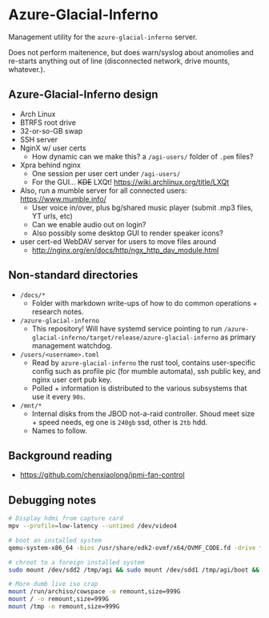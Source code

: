 
# Azure-Glacial-Inferno

Management utility for the `azure-glacial-inferno` server.

Does not perform maitenence, but does warn/syslog about anomolies and re-starts anything out of line (disconnected network, drive mounts, whatever.).


## Azure-Glacial-Inferno design

 - Arch Linux
 - BTRFS root drive
 - 32-or-so-GB swap
 - SSH server
 - NginX w/ user certs
    - How dynamic can we make this? a `/agi-users/` folder of `.pem` files?
 - Xpra behind nginx
    - One session per user cert under `/agi-users/`
    - For the GUI... ~~KDE~~ LXQt! https://wiki.archlinux.org/title/LXQt
 - Also, run a mumble server for all connected users: https://www.mumble.info/
    - User voice in/over, plus bg/shared music player (submit .mp3 files, YT urls, etc)
    - Can we enable audio out on login?
    - Also possibly some desktop GUI to render speaker icons?
 - user cert-ed WebDAV server for users to move files around
    - http://nginx.org/en/docs/http/ngx_http_dav_module.html

## Non-standard directories

 - `/docs/*`
    - Folder with markdown write-ups of how to do common operations + research notes.
 - `/azure-glacial-inferno`
    - This repository! Will have systemd service pointing to run `/azure-glacial-inferno/target/release/azure-glacial-inferno` as primary management watchdog.
 - `/users/<username>.toml`
    - Read by `azure-glacial-inferno` the rust tool, contains user-specific config such as profile pic (for mumble automata), ssh public key, and nginx user cert pub key.
    - Polled + information is distributed to the various subsystems that use it every `90s`.
 - `/mnt/*`
    - Internal disks from the JBOD not-a-raid controller. Shoud meet size + speed needs, eg one is `240gb` ssd, other is `2tb` hdd.
    - Names to follow.


## Background reading

 - https://github.com/chenxiaolong/ipmi-fan-control
 
## Debugging notes

```bash
# Display hdmi from capture card
mpv --profile=low-latency --untimed /dev/video4

# boot an installed system
qemu-system-x86_64 -bios /usr/share/edk2-ovmf/x64/OVMF_CODE.fd -drive format=raw,file=/dev/sdd -m 4G -enable-kvm

# chroot to a foreign installed system
sudo mount /dev/sdd2 /tmp/agi && sudo mount /dev/sdd1 /tmp/agi/boot && sudo arch-chroot /tmp/agi ; sudo umount /tmp/agi/boot ; sudo umount /tmp/agi

# More dumb live iso crap
mount /run/archiso/cowspace -o remount,size=999G
mount / -o remount,size=999G
mount /tmp -o remount,size=999G


```




